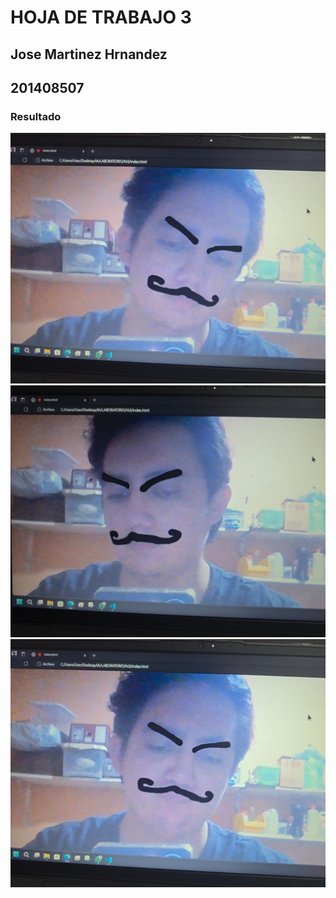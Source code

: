 # HOJA DE TRABAJO 3
## Jose Martinez Hrnandez
## 201408507

### Resultado 
![Captura 1](./CAPTURAS/C1.jpg)
![Captura 1](./CAPTURAS/C2.jpg)
![Captura 1](./CAPTURAS/C3.jpg)

